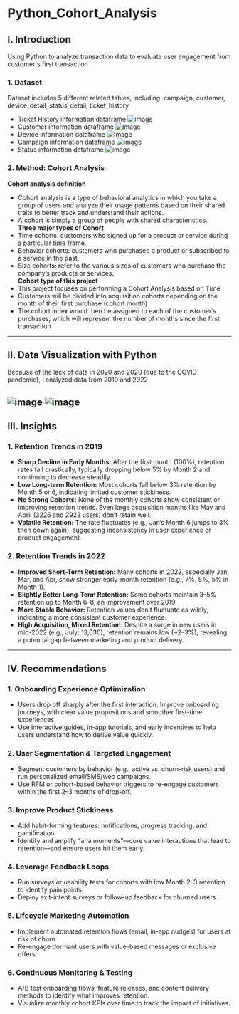 # Python_Cohort_Analysis
## I. Introduction
Using Python to analyze transaction data to evaluate user engagement from customer's first transaction
### 1. Dataset
Dataset includes 5 different related tables, including: campaign, customer, device_detail, status_detail, ticket_history
- Ticket History information dataframe
![image](https://github.com/user-attachments/assets/eeeb288f-6714-4da2-96a5-973d1cacaec3)
- Customer information dataframe
![image](https://github.com/user-attachments/assets/1ca8f96b-9955-4f19-ac1b-f26110eee83d)
- Device information dataframe
![image](https://github.com/user-attachments/assets/70166a48-1ad3-45bc-91e7-bb96ceb36756)
- Campaign information dataframe
![image](https://github.com/user-attachments/assets/3947ac0f-f3c1-4909-a148-183cb304cf7e)
- Status information dataframe
![image](https://github.com/user-attachments/assets/a80e91da-f1e9-4129-bffe-69a5ef327092)
### 2. Method: Cohort Analysis  
**Cohort analysis definition**  
- Cohort analysis is a type of behavioral analytics in which you take a group of users and analyze their usage patterns based on their shared traits to better track and understand their actions.
- A cohort is simply a group of people with shared characteristics.  
**Three major types of Cohort**
- Time cohorts: customers who signed up for a product or service during a particular time frame.
- Behavior cohorts: customers who purchased a product or subscribed to a service in the past.
- Size cohorts: refer to the various sizes of customers who purchase the company’s products or services.  
**Cohort type of this project**  
- This project focuses on performing a Cohort Analysis based on Time
- Customers will be divided into acquisition cohorts depending on the month of their first purchase (cohort month)
- The cohort index would then be assigned to each of the customer’s purchases, which will represent the number of months since the first transaction
---
## II. Data Visualization with Python  
Because of the lack of data in 2020 and 2020 (due to the COVID pandemic), I analyzed data from 2019 and 2022  

![image](https://github.com/user-attachments/assets/248f7253-7279-4d6b-9098-14310015717a)
![image](https://github.com/user-attachments/assets/4f0faf00-fe4f-4541-98ac-bd9cfe6a3194)
---
## III. Insights
### 1. Retention Trends in 2019
- **Sharp Decline in Early Months:** After the first month (100%), retention rates fall drastically, typically dropping below 5% by Month 2 and continuing to decrease steadily.
- **Low Long-term Retention:** Most cohorts fall below 3% retention by Month 5 or 6, indicating limited customer stickiness.
- **No Strong Cohorts:** None of the monthly cohorts show consistent or improving retention trends. Even large acquisition months like May and April (3226 and 2922 users) don’t retain well.
- **Volatile Retention:** The rate fluctuates (e.g., Jan’s Month 6 jumps to 3% then down again), suggesting inconsistency in user experience or product engagement.
### 2. Retention Trends in 2022
- **Improved Short-Term Retention:** Many cohorts in 2022, especially Jan, Mar, and Apr, show stronger early-month retention (e.g., 7%, 5%, 5% in Month 1).
- **Slightly Better Long-Term Retention:** Some cohorts maintain 3–5% retention up to Month 6–8, an improvement over 2019.
- **More Stable Behavior:** Retention values don’t fluctuate as wildly, indicating a more consistent customer experience.
- **High Acquisition, Mixed Retention:** Despite a surge in new users in mid-2022 (e.g., July: 13,630), retention remains low (~2–3%), revealing a potential gap between marketing and product delivery.
---
## IV. Recommendations
### 1. Onboarding Experience Optimization
- Users drop off sharply after the first interaction. Improve onboarding journeys, with clear value propositions and smoother first-time experiences.
- Use interactive guides, in-app tutorials, and early incentives to help users understand how to derive value quickly.
### 2. User Segmentation & Targeted Engagement
- Segment customers by behavior (e.g., active vs. churn-risk users) and run personalized email/SMS/web campaigns.
- Use RFM or cohort-based behavior triggers to re-engage customers within the first 2–3 months of drop-off.
### 3. Improve Product Stickiness
- Add habit-forming features: notifications, progress tracking, and gamification.
- Identify and amplify “aha moments”—core value interactions that lead to retention—and ensure users hit them early.
### 4. Leverage Feedback Loops
- Run surveys or usability tests for cohorts with low Month 2–3 retention to identify pain points.
- Deploy exit-intent surveys or follow-up feedback for churned users.
### 5. Lifecycle Marketing Automation
- Implement automated retention flows (email, in-app nudges) for users at risk of churn.
- Re-engage dormant users with value-based messages or exclusive offers.
### 6. Continuous Monitoring & Testing
- A/B test onboarding flows, feature releases, and content delivery methods to identify what improves retention.
- Visualize monthly cohort KPIs over time to track the impact of initiatives.
